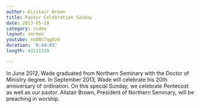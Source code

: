 ```yaml
--- 
author: Alistair Brown 
title: Pastor Celebration Sunday 
date: 2013-05-19 
category: video
layout: sermon
youtube: xnDNsTqgdzU
duration: '0:44:43'
length: 43111319

---
```


In June 2012, Wade graduated from Northern Seminary with the Doctor of Ministry degree. In September 2013, Wade will celebrate his 20th anniversary of ordination. On this special Sunday, we celebrate Pentecost as well as our pastor. Alistair Brown, President of Northern Seminary, will be preaching in worship.